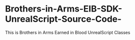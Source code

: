 # Brothers-in-Arms-EIB-SDK-UnrealScript-Source-Code-
This is Brothers in Arms Earned in Blood  UnrealScript Classes
